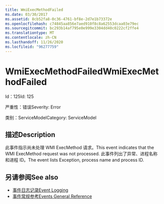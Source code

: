 ```yaml
---
title: WmiExecMethodFailed
ms.date: 03/30/2017
ms.assetid: 8cb52fa8-0c36-4761-bf8e-2d7e1b73372e
ms.openlocfilehash: c74845aa856e7aed910f8c8a62553dcaa03e79ec
ms.sourcegitcommit: bc293b14af795e0e999e3304dd40c0222cf2ffe4
ms.translationtype: MT
ms.contentlocale: zh-CN
ms.lasthandoff: 11/26/2020
ms.locfileid: "96277759"
---
```

# <a name="wmiexecmethodfailed"></a><span data-ttu-id="3d390-102">WmiExecMethodFailed</span><span class="sxs-lookup"><span data-stu-id="3d390-102">WmiExecMethodFailed</span></span>

<span data-ttu-id="3d390-103">Id：125</span><span class="sxs-lookup"><span data-stu-id="3d390-103">Id: 125</span></span>  
  
 <span data-ttu-id="3d390-104">严重性：错误</span><span class="sxs-lookup"><span data-stu-id="3d390-104">Severity: Error</span></span>  
  
 <span data-ttu-id="3d390-105">类别：ServiceModel</span><span class="sxs-lookup"><span data-stu-id="3d390-105">Category: ServiceModel</span></span>  
  
## <a name="description"></a><span data-ttu-id="3d390-106">描述</span><span class="sxs-lookup"><span data-stu-id="3d390-106">Description</span></span>  

 <span data-ttu-id="3d390-107">此事件指示尚未处理 WMI ExecMethod 请求。</span><span class="sxs-lookup"><span data-stu-id="3d390-107">This event indicates that the WMI ExecMethod request was not processed.</span></span> <span data-ttu-id="3d390-108">此事件列出了异常、进程名称和进程 ID。</span><span class="sxs-lookup"><span data-stu-id="3d390-108">The event lists Exception, process name and process ID.</span></span>  
  
## <a name="see-also"></a><span data-ttu-id="3d390-109">另请参阅</span><span class="sxs-lookup"><span data-stu-id="3d390-109">See also</span></span>

- [<span data-ttu-id="3d390-110">事件日志记录</span><span class="sxs-lookup"><span data-stu-id="3d390-110">Event Logging</span></span>](index.md)
- [<span data-ttu-id="3d390-111">事件常规参考</span><span class="sxs-lookup"><span data-stu-id="3d390-111">Events General Reference</span></span>](events-general-reference.md)
